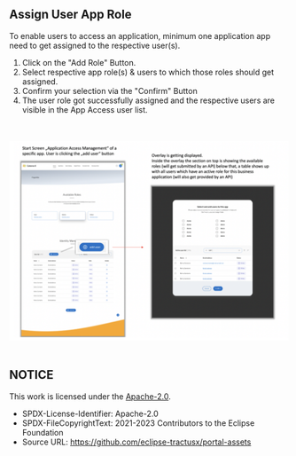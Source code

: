## Assign User App Role

To enable users to access an application, minimum one application app need to get assigned to the respective user(s).

1. Click on the "Add Role" Button.
2. Select respective app role(s) & users to which those roles should get assigned.
3. Confirm your selection via the "Confirm" Button
4. The user role got successfully assigned and the respective users are visible in the App Access user list.

<br>
<br>

<img width="821" alt="image" src="https://raw.githubusercontent.com/eclipse-tractusx/portal-assets/main/docs/static/add-user-flow.png">

<br>
<br>

## NOTICE

This work is licensed under the [Apache-2.0](https://www.apache.org/licenses/LICENSE-2.0).

- SPDX-License-Identifier: Apache-2.0
- SPDX-FileCopyrightText: 2021-2023 Contributors to the Eclipse Foundation
- Source URL: https://github.com/eclipse-tractusx/portal-assets
